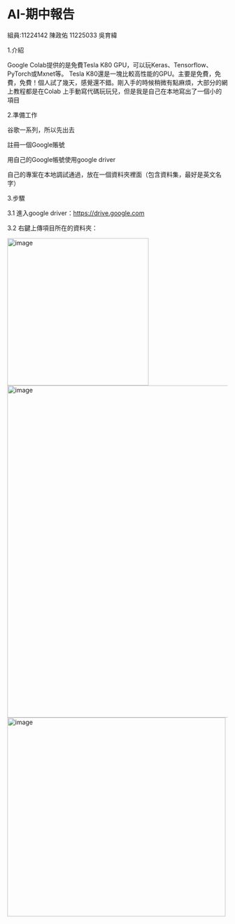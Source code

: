 # AI-期中報告
組員:11224142 陳政佑 11225033 吳育緯 

1.介紹

Google Colab提供的是免費Tesla K80 GPU，可以玩Keras、Tensorflow、PyTorch或Mxnet等。 Tesla K80還是一塊比較高性能的GPU。主要是免費，免費，免費！個人試了幾天，感覺還不錯。剛入手的時候稍微有點麻煩，大部分的網上教程都是在Colab 上手動寫代碼玩玩兒，但是我是自己在本地寫出了一個小的項目

2.準備工作

谷歌一系列，所以先出去

註冊一個Google賬號

用自己的Google帳號使用google driver

自己的專案在本地調試通過，放在一個資料夾裡面（包含資料集，最好是英文名字）

3.步驟

3.1 進入google driver：https://drive.google.com

3.2 右鍵上傳項目所在的資料夾：

<img width="323" height="336" alt="image" src="https://github.com/user-attachments/assets/1bb75384-1b48-4b19-add2-6b6852676b4a" />

<img width="1605" height="758" alt="image" src="https://github.com/user-attachments/assets/c0e353e7-8dcd-4948-bf5d-15d432bdf108" />

<img width="499" height="454" alt="image" src="https://github.com/user-attachments/assets/fec38071-afe0-49f5-a1fc-fd11687d21ae" />
